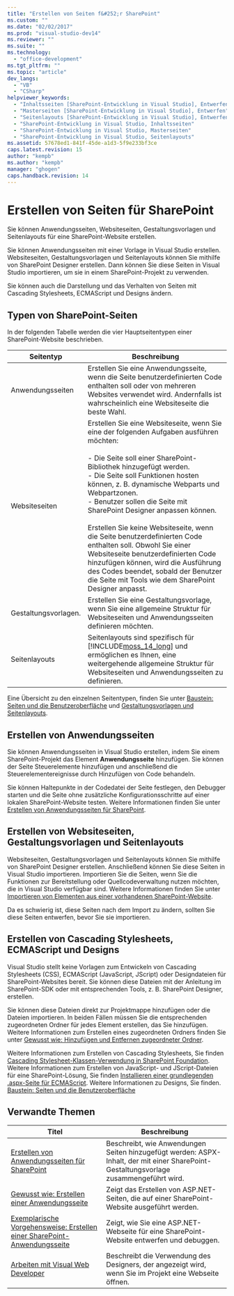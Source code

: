 ```yaml
---
title: "Erstellen von Seiten f&#252;r SharePoint"
ms.custom: ""
ms.date: "02/02/2017"
ms.prod: "visual-studio-dev14"
ms.reviewer: ""
ms.suite: ""
ms.technology: 
  - "office-development"
ms.tgt_pltfrm: ""
ms.topic: "article"
dev_langs: 
  - "VB"
  - "CSharp"
helpviewer_keywords: 
  - "Inhaltsseiten [SharePoint-Entwicklung in Visual Studio], Entwerfen"
  - "Masterseiten [SharePoint-Entwicklung in Visual Studio], Entwerfen"
  - "Seitenlayouts [SharePoint-Entwicklung in Visual Studio], Entwerfen"
  - "SharePoint-Entwicklung in Visual Studio, Inhaltsseiten"
  - "SharePoint-Entwicklung in Visual Studio, Masterseiten"
  - "SharePoint-Entwicklung in Visual Studio, Seitenlayouts"
ms.assetid: 57678ed1-841f-45de-a1d3-5f9e233bf3ce
caps.latest.revision: 15
author: "kempb"
ms.author: "kempb"
manager: "ghogen"
caps.handback.revision: 14
---
```

# Erstellen von Seiten f&#252;r SharePoint
  Sie können Anwendungsseiten, Websiteseiten, Gestaltungsvorlagen und Seitenlayouts für eine SharePoint\-Website erstellen.  
  
 Sie können Anwendungsseiten mit einer Vorlage in Visual Studio erstellen.  Websiteseiten, Gestaltungsvorlagen und Seitenlayouts können Sie mithilfe von SharePoint Designer erstellen.  Dann können Sie diese Seiten in Visual Studio importieren, um sie in einem SharePoint\-Projekt zu verwenden.  
  
 Sie können auch die Darstellung und das Verhalten von Seiten mit Cascading Stylesheets, ECMAScript und Designs ändern.  
  
## Typen von SharePoint\-Seiten  
 In der folgenden Tabelle werden die vier Hauptseitentypen einer SharePoint\-Website beschrieben.  
  
|Seitentyp|**Beschreibung**|  
|---------------|----------------------|  
|Anwendungsseiten|Erstellen Sie eine Anwendungsseite, wenn die Seite benutzerdefinierten Code enthalten soll oder von mehreren Websites verwendet wird.  Andernfalls ist wahrscheinlich eine Websiteseite die beste Wahl.|  
|Websiteseiten|Erstellen Sie eine Websiteseite, wenn Sie eine der folgenden Aufgaben ausführen möchten:<br /><br /> -   Die Seite soll einer SharePoint\-Bibliothek hinzugefügt werden.<br />-   Die Seite soll Funktionen hosten können, z. B. dynamische Webparts und Webpartzonen.<br />-   Benutzer sollen die Seite mit SharePoint Designer anpassen können.<br /><br /> Erstellen Sie keine Websiteseite, wenn die Seite benutzerdefinierten Code enthalten soll.  Obwohl Sie einer Websiteseite benutzerdefinierten Code hinzufügen können, wird die Ausführung des Codes beendet, sobald der Benutzer die Seite mit Tools wie dem SharePoint Designer anpasst.|  
|Gestaltungsvorlagen.|Erstellen Sie eine Gestaltungsvorlage, wenn Sie eine allgemeine Struktur für Websiteseiten und Anwendungsseiten definieren möchten.|  
|Seitenlayouts|Seitenlayouts sind spezifisch für [!INCLUDE[moss_14_long](../sharepoint/includes/moss-14-long-md.md)] und ermöglichen es Ihnen, eine weitergehende allgemeine Struktur für Websiteseiten und Anwendungsseiten zu definieren.|  
  
 Eine Übersicht zu den einzelnen Seitentypen, finden Sie unter [Baustein: Seiten und die Benutzeroberfläche](http://go.microsoft.com/fwlink/?LinkID=182095) und [Gestaltungsvorlagen und Seitenlayouts](http://go.microsoft.com/fwlink/?LinkID=182096).  
  
## Erstellen von Anwendungsseiten  
 Sie können Anwendungsseiten in Visual Studio erstellen, indem Sie einem SharePoint\-Projekt das Element **Anwendungsseite** hinzufügen.  Sie können der Seite Steuerelemente hinzufügen und anschließend die Steuerelementereignisse durch Hinzufügen von Code behandeln.  
  
 Sie können Haltepunkte in der Codedatei der Seite festlegen, den Debugger starten und die Seite ohne zusätzliche Konfigurationsschritte auf einer lokalen SharePoint\-Website testen.  Weitere Informationen finden Sie unter [Erstellen von Anwendungsseiten für SharePoint](../sharepoint/creating-application-pages-for-sharepoint.md).  
  
## Erstellen von Websiteseiten, Gestaltungsvorlagen und Seitenlayouts  
 Websiteseiten, Gestaltungsvorlagen und Seitenlayouts können Sie mithilfe von SharePoint Designer erstellen.  Anschließend können Sie diese Seiten in Visual Studio importieren.  Importieren Sie die Seiten, wenn Sie die Funktionen zur Bereitstellung oder Quellcodeverwaltung nutzen möchten, die in Visual Studio verfügbar sind.  Weitere Informationen finden Sie unter [Importieren von Elementen aus einer vorhandenen SharePoint-Website](../sharepoint/importing-items-from-an-existing-sharepoint-site.md).  
  
 Da es schwierig ist, diese Seiten nach dem Import zu ändern, sollten Sie diese Seiten entwerfen, bevor Sie sie importieren.  
  
## Erstellen von Cascading Stylesheets, ECMAScript und Designs  
 Visual Studio stellt keine Vorlagen zum Entwickeln von Cascading Stylesheets \(CSS\), ECMAScript \(JavaScript, JScript\) oder Designdateien für SharePoint\-Websites bereit.  Sie können diese Dateien mit der Anleitung im SharePoint\-SDK oder mit entsprechenden Tools, z. B. SharePoint Designer, erstellen.  
  
 Sie können diese Dateien direkt zur Projektmappe hinzufügen oder die Dateien importieren.  In beiden Fällen müssen Sie die entsprechenden zugeordneten Ordner für jedes Element erstellen, das Sie hinzufügen.  Weitere Informationen zum Erstellen eines zugeordneten Ordners finden Sie unter [Gewusst wie: Hinzufügen und Entfernen zugeordneter Ordner](../sharepoint/how-to-add-and-remove-mapped-folders.md).  
  
 Weitere Informationen zum Erstellen von Cascading Stylesheets, Sie finden [Cascading Stylesheet\-Klassen\-Verwendung in SharePoint Foundation](http://go.microsoft.com/fwlink/?LinkID=182098).  Weitere Informationen zum Erstellen von JavaScript\- und JScript\-Dateien für eine SharePoint\-Lösung, Sie finden [Installieren einer grundlegenden .aspx\-Seite für ECMAScript](http://go.microsoft.com/fwlink/?LinkID=182099).  Weitere Informationen zu Designs, Sie finden. [Baustein: Seiten und die Benutzeroberfläche](http://go.microsoft.com/fwlink/?LinkID=182095)  
  
## Verwandte Themen  
  
|Titel|**Beschreibung**|  
|-----------|----------------------|  
|[Erstellen von Anwendungsseiten für SharePoint](../sharepoint/creating-application-pages-for-sharepoint.md)|Beschreibt, wie Anwendungen Seiten hinzugefügt werden: ASPX\-Inhalt, der mit einer SharePoint\-Gestaltungsvorlage zusammengeführt wird.|  
|[Gewusst wie: Erstellen einer Anwendungsseite](../sharepoint/how-to-create-an-application-page.md)|Zeigt das Erstellen von ASP.NET\-Seiten, die auf einer SharePoint\-Website ausgeführt werden.|  
|[Exemplarische Vorgehensweise: Erstellen einer SharePoint-Anwendungsseite](../sharepoint/walkthrough-creating-a-sharepoint-application-page.md)|Zeigt, wie Sie eine ASP.NET\-Webseite für eine SharePoint\-Website entwerfen und debuggen.|  
|[Arbeiten mit Visual Web Developer](http://msdn.microsoft.com/de-de/9c31f93b-c8fb-4599-9b14-6194ec8c7539)|Beschreibt die Verwendung des Designers, der angezeigt wird, wenn Sie im Projekt eine Webseite öffnen.|  
  
  